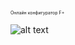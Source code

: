 <span style="font-size:0.5em;">Онлайн конфигуратор F+</span>

![alt text](https://github.com/DmitryTrollgiev/Config/blob/main/assets/FplusLogoWhite.png?raw=true)
